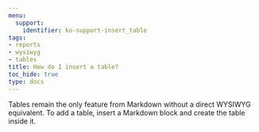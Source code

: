 ```yaml
---
menu:
  support:
    identifier: ko-support-insert_table
tags:
- reports
- wysiwyg
- tables
title: How do I insert a table?
toc_hide: true
type: docs
---
```


Tables remain the only feature from Markdown without a direct WYSIWYG equivalent. To add a table, insert a Markdown block and create the table inside it.